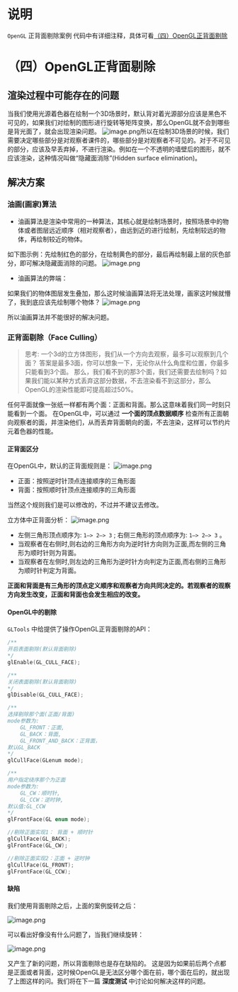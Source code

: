 # 说明
`OpenGL` 正背面剔除案例
代码中有详细注释，具体可看[（四）OpenGL正背面剔除](https://www.yuque.com/shiwenwen-qfo44/nrzz49/mflvgp)

# （四）OpenGL正背面剔除

## 渲染过程中可能存在的问题
当我们使用光源着色器在绘制一个3D场景时，默认背对着光源部分应该是黑色不可见的，如果我们对绘制的图形进行旋转等矩阵变换，那么OpenGL就不会到哪些是背光面了，就会出现渲染问题。
![image.png](https://cdn.nlark.com/yuque/0/2020/png/674886/1594274303802-7cd3a83c-bf49-49bc-90ef-23b561b58056.png#align=left&display=inline&height=683&margin=%5Bobject%20Object%5D&name=image.png&originHeight=683&originWidth=1498&size=130641&status=done&style=none&width=1498)所以在绘制3D场景的时候，我们需要决定哪些部分是对观察者课件的，哪些部分是对观察者不可见的。对于不可见的部分，应该及早丢弃掉，不进行渲染。例如在一个不透明的墙壁后的图形，就不应该渲染，这种情况叫做“隐藏面消除”(Hidden surface elimination)。
## 解决方案
### 油画(画家)算法

- 油画算法是渲染中常用的一种算法，其核心就是绘制场景时，按照场景中的物体或者图层远近顺序（相对观察者），由远到近的进行绘制，先绘制较远的物体，再绘制较近的物体。

如下图示例：先绘制红色的部分，在绘制黄色的部分，最后再绘制最上层的灰色部分，即可解决隐藏面消除的问题。
![image.png](https://cdn.nlark.com/yuque/0/2020/png/674886/1594274764700-d465cffe-0548-4af4-8a34-74ff9b4106c7.png#align=left&display=inline&height=199&margin=%5Bobject%20Object%5D&name=image.png&originHeight=199&originWidth=681&size=10260&status=done&style=none&width=681)

- 油画算法的弊端：

如果我们的物体图层发生叠加，那么这时候油画算法将无法处理，画家这时候就懵了，我到底应该先绘制哪个物体？
![image.png](https://cdn.nlark.com/yuque/0/2020/png/674886/1594275036743-e1cc8abd-77ec-4bb3-834b-8aa34bea88d8.png#align=left&display=inline&height=318&margin=%5Bobject%20Object%5D&name=image.png&originHeight=318&originWidth=390&size=26540&status=done&style=none&width=390)

所以油画算法并不能很好的解决问题。
### 正背面剔除（Face Culling）
> 思考:
> 一个3d的立方体图形，我们从一个方向去观察，最多可以观察到几个面？
> 答案是最多3面，你可以想象一下，无论你从什么角度和位置，你最多只能看到3个面。
> 那么，我们看不到的那3个面，我们还需要去绘制吗？如果我们能以某种方式丢弃这部分数据，不去渲染看不到这部分，那么OpenGL的渲染性能即可提高超过50%。

任何平面就像一张纸一样都有两个面：正面和背面。那么这意味着我们同一时刻只能看到一个面。
在OpenGL中，可以通过 **一个面的顶点数据顺序** 检查所有正面朝向观察者的面，并渲染他们，从而丢弃背面朝向的面，不去渲染，这样可以节约片元着色器的性能。
#### 正背面区分
在OpenGL中，默认的正背面规则是：
![image.png](https://cdn.nlark.com/yuque/0/2020/png/674886/1594277701978-02206168-0840-48ab-ae72-5adfb7776869.png#align=left&display=inline&height=536&margin=%5Bobject%20Object%5D&name=image.png&originHeight=536&originWidth=1112&size=60347&status=done&style=none&width=1112)

- 正⾯：按照逆时针顶点连接顺序的三⻆形⾯
- 背⾯：按照顺时针顶点连接顺序的三角形⾯

当然这个规则我们是可以修改的，不过并不建议去修改。


立方体中正背面分析：
![image.png](https://cdn.nlark.com/yuque/0/2020/png/674886/1594277802473-37beb9f2-557c-4405-bbf5-8f935af1ee5d.png#align=left&display=inline&height=425&margin=%5Bobject%20Object%5D&name=image.png&originHeight=425&originWidth=777&size=94655&status=done&style=none&width=777)

- 左侧三⻆形顶点顺序为: `1—> 2—> 3` ; 右侧三⻆形的顶点顺序为: `1—> 2—> 3` 。
- 当观察者在右侧时,则右边的三⻆形⽅向为逆时针⽅向则为正⾯,⽽左侧的三⻆形为顺时针则为背⾯。
- 当观察者在左侧时,则左边的三⻆形为逆时针⽅向判定为正⾯,⽽右侧的三⻆形为顺时针判定为背⾯。

**正⾯和背⾯是有三角形的顶点定义顺序和观察者方向共同决定的。若观察者的观察⽅向发生改变，正⾯和背面也会发生相应的改变。** 


#### OpenGL中的剔除
`GLTools` 中给提供了操作OpenGL正背面剔除的API：
```cpp
/**
开启表面剔除(默认背面剔除)
*/
glEnable(GL_CULL_FACE);

/**
关闭表面剔除(默认背面剔除)
*/
glDisable(GL_CULL_FACE);

/**
选择剔除那个面(正面/背面)
mode参数为: 
	GL_FRONT：正面, 
    GL_BACK：背面, 
    GL_FRONT_AND_BACK：正背面，
默认GL_BACK
*/
glCullFace(GLenum mode);

/**
用户指定绕序那个为正面
mode参数为: 
	GL_CW：顺时针, 
    GL_CCW：逆时钟,
默认值:GL_CCW
*/
glFrontFace(GL enum mode);

//剔除正面实现1： 背面 + 顺时针
glCullFace(GL_BACK);
glFrontFace(GL_CW); 

//剔除正面实现2：正面 + 逆时钟
glCullFace(GL_FRONT);
glFrontFace(GL_CCW);
```
#### 缺陷
我们使用背面剔除之后，上面的案例旋转之后：

![image.png](https://cdn.nlark.com/yuque/0/2020/png/674886/1594278912123-3a8d4055-7ee3-4ab2-bab8-3bb12d17669d.png#align=left&display=inline&height=222&margin=%5Bobject%20Object%5D&name=image.png&originHeight=443&originWidth=417&size=41879&status=done&style=none&width=209)

可以看出好像没有什么问题了，当我们继续旋转：

![image.png](https://cdn.nlark.com/yuque/0/2020/png/674886/1594278971765-7f056742-ea3f-40c7-a17f-cd8324644af3.png#align=left&display=inline&height=224&margin=%5Bobject%20Object%5D&name=image.png&originHeight=447&originWidth=384&size=24751&status=done&style=none&width=192)

又产生了新的问题，所以背面剔除也是存在缺陷的。
这是因为如果前后两个点都是正面或者背面，这时候OpenGL是无法区分哪个面在前，哪个面在后的，就出现了上图这样的问。我们将在下一篇 **深度测试** 中讨论如何解决这样的问题。
